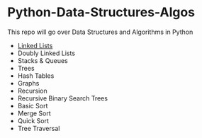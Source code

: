 # Python-Data-Structures-Algos

This repo will go over Data Structures and Algorithms in Python

- [Linked Lists](https://github.com/lruizarce/Python-Data-Structures-Algos/blob/main/LinkedList.py)
- Doubly Linked Lists
- Stacks & Queues
- Trees
- Hash Tables
- Graphs
- Recursion
- Recursive Binary Search Trees
- Basic Sort
- Merge Sort
- Quick Sort
- Tree Traversal
